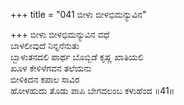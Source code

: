 +++
title = "041 ಬೀಳು ಬೀಳಭಿಮನ್ಯುವಿನ"

+++
ಬೀಳು ಬೀಳಭಿಮನ್ಯುವಿನ ವಧೆ  
ಬಾಳಲೀವುದೆ ನಿನ್ನನೆನುತು  
ಬ್ಬಾಳುತನದಲಿ ಪಾರ್ಥ ಬೊಬ್ಬಿಡೆ ಕೃಷ್ಣ ಖಾತಿಯಲಿ  
ಖೂಳ ಕೇಳಿಳೆಗವನ ತಲೆಯನು  
ಬೀಳಿಕಿದನ ಕಪಾಲ ಸಾವಿರ  
ಹೋಳಹುದು ತೊಡು ಪಾಪಿ ಬೇಗದಲಂಬ ಕಳುಹೆಂದ    ॥41॥